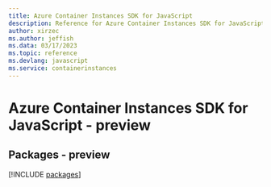 ```yaml
---
title: Azure Container Instances SDK for JavaScript
description: Reference for Azure Container Instances SDK for JavaScript
author: xirzec
ms.author: jeffish
ms.data: 03/17/2023
ms.topic: reference
ms.devlang: javascript
ms.service: containerinstances
---
```

# Azure Container Instances SDK for JavaScript - preview
## Packages - preview
[!INCLUDE [packages](container-instances-index.md)]